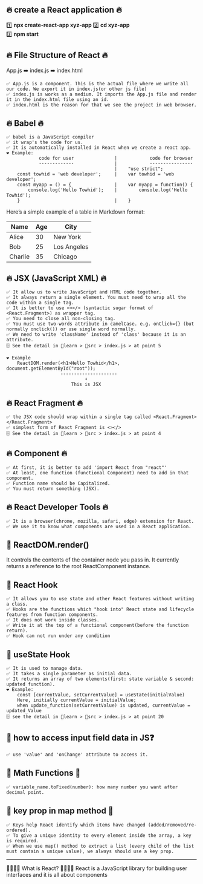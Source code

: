 ## 🔥 create a React application 🔥
1️⃣ **npx create-react-app xyz-app**
2️⃣ **cd xyz-app**  
3️⃣ **npm start**


## 🔥 File Structure of React 🔥
App.js ➡️ index.js ➡️ index.html
    
    ✅ App.js is a component. This is the actual file where we write all our code. We export it in index.js(or other js file)
    ✅ index.js is works as a medium. It imports the App.js file and render it in the index.html file using an id.
    ✅ index.html is the reason for that we see the project in web browser.


## 🔥 Babel 🔥
    ✅ babel is a JavaScript compiler
    ✅ it wrap's the code for us.
    ✅ It is automatically installed in React when we create a react app.
    ❤️ Example:                            
                code for user               |            code for browser
                -------------               |            ----------------
                                            |    "use strict";
        const towhid = 'web developer';     |    var towhid = 'web developer';
        const myapp = () = {                |    var myapp = function() {
            console.log('Hello Towhid');    |        console.log('Hello Towhid');
        }                                   |    }
Here’s a simple example of a table in Markdown format:

| Name       | Age | City         |
|------------|-----|--------------|
| Alice      | 30  | New York     |
| Bob        | 25  | Los Angeles  |
| Charlie    | 35  | Chicago      |


## 🔥 JSX (JavaScript XML) 🔥
    ✅ It allow us to write JavaScript and HTML code together. 
    ✅ It always return a single element. You must need to wrap all the code within a single tag.
    ✅ It is better to use <></> (syntactic sugar format of <React.Fragment>) as wrapper tag.
    ✅ You need to close all non-closing tag.
    ✅ You must use two-words attribute in camelCase. e.g. onClick={} (but normally onclick()) or use single word normally.
    ✅ We need to write 'className' instead of 'class' because it is an attribute.
    🗄️ See the detail in 📁learn > 📁src > index.js > at point 5

    ❤️ Example
        ReactDOM.render(<h1>Hello Towhid</h1>, document.getElementById("root"));
                        ---------------------
                                 ⬇️            
                            This is JSX 


## 🔥 React Fragment 🔥
    ✅ the JSX code should wrap within a single tag called <React.Fragment></React.Fragment>
    ✅ simplest form of React Fragment is <></>
    🗄️ See the detail in 📁learn > 📁src > index.js > at point 4


## 🔥 Component 🔥
    ✅ At first, it is better to add 'import React from "react"'
    ✅ At least, one function (functional Component) need to add in that component.
    ✅ Function name should be Capitalized.
    ✅ You must return something (JSX).


## 🔥 React Developer Tools 🔥
    ✅ It is a browser(chrome, mozilla, safari, edge) extension for React.
    ✅ We use it to know what components are used in a React application.

## 🌟 ReactDOM.render()
It controls the contents of the container node you pass in. It currently returns a reference to the root ReactComponent instance.

## 🌟 React Hook
    ✅ It allows you to use state and other React features without writing a class.
    ✅ Hooks are the functions which "hook into" React state and lifecycle features from function components.
    ✅ It does not work inside classes.
    ✅ Write it at the top of a functional component(before the function return).
    ✅ Hook can not run under any condition

## 🌟 useState Hook
    ✅ It is used to manage data.
    ✅ It takes a single parameter as initial data.
    ✅ It returns an array of two elements(first: state variable & second: updated function).
    ❤️ Example:
        const [currentValue, setCurrentValue] = useState(initialValue)
        Here, initially currentValue = initialValue;
        when update_function(setCurrentValue) is updated, currentValue = updated_Value
    🗄️ see the detail in 📁learn > 📁src > index.js > at point 20 
    
## 🌟 how to access input field data in JS❓
    ✅ use 'value' and 'onChange' attribute to access it.

## 🌟 Math Functions 🌟
    ✅ variable_name.toFixed(number): how many number you want after decimal point.

## 🌟 key prop in map method 🌟
    ✅ Keys help React identify which items have changed (added/removed/re-ordered).
    ✅ To give a unique identity to every element inside the array, a key is required.
    ✅ When we use map() method to extract a list (every child of the list must contain a unique value), we always should use a key prop.









-------------------------------------------------

🙋‍♂️👨‍🏫 What is React? 🙋‍♂️👨‍🏫
    React is a JavaScript library for building user interfaces and it is all about components

